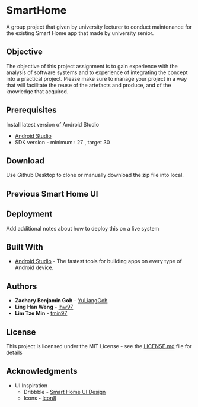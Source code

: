 # SmartHome

A group project that given by university lecturer to conduct maintenance for the existing Smart Home app that made by university senior.


## Objective 

The objective of this project assignment is to gain experience with the analysis of software systems and to experience of integrating the concept into a practical project. Please make sure to manage your project in a way that will facilitate the reuse of the artefacts and produce, and of the knowledge that acquired.


## Prerequisites

Install latest version of Android Studio
* [Android Studio](https://developer.android.com/studio/install) 
* SDK version - minimum : 27 , target 30

## Download
Use Github Desktop to clone or manually download the zip file into local.


## Previous Smart Home UI 


## Deployment

Add additional notes about how to deploy this on a live system

## Built With

* [Android Studio](https://developer.android.com/studio) - The fastest tools for building apps on every type of Android device.

## Authors

* **Zachary Benjamin Goh** - [YuLiangGoh](https://github.com/YuLiangGoh)
* **Ling Han Weng** - [lhw97](https://github.com/lhw97)
* **Lim Tze Min** - [tmin97](https://github.com/tmin97)

## License

This project is licensed under the MIT License - see the [LICENSE.md](LICENSE.md) file for details

## Acknowledgments

* UI Inspiration
  - Dribbble - [Smart Home UI Design](https://dribbble.com/shots/11080553-Smart-Home-App-Design)
  - Icons - [Icon8](https://icons8.com/)

